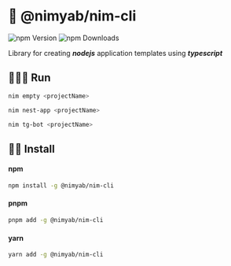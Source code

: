 # 🤫 @nimyab/nim-cli

![npm Version](https://img.shields.io/npm/v/@nimyab/nim-cli)
![npm Downloads](https://img.shields.io/npm/dw/@nimyab/nim-cli)

Library for creating **_nodejs_** application templates using **_typescript_**

## 🧝🏻‍♀️ Run

```bash
nim empty <projectName>
```

```bash
nim nest-app <projectName>
```

```bash
nim tg-bot <projectName>
```

## 🧙‍♂️ Install

#### npm

```bash
npm install -g @nimyab/nim-cli
```

#### pnpm

```bash
pnpm add -g @nimyab/nim-cli
```

#### yarn

```bash
yarn add -g @nimyab/nim-cli
```

